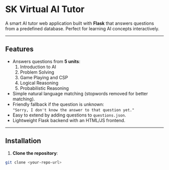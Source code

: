 # SK Virtual AI Tutor

A smart AI tutor web application built with **Flask** that answers questions from a predefined database. Perfect for learning AI concepts interactively.

---

## Features

- Answers questions from **5 units**:
  1. Introduction to AI
  2. Problem Solving
  3. Game Playing and CSP
  4. Logical Reasoning
  5. Probabilistic Reasoning
- Simple natural language matching (stopwords removed for better matching).
- Friendly fallback if the question is unknown:  
  `"Sorry, I don't know the answer to that question yet."`
- Easy to extend by adding questions to `questions.json`.
- Lightweight Flask backend with an HTML/JS frontend.

---

## Installation

1. **Clone the repository**:
```bash
git clone <your-repo-url>
